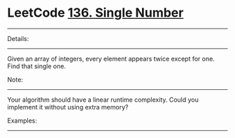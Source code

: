 # LeetCode [136. Single Number](https://leetcode.com/problems/single-number/description/)

------
Details:

------
Given an array of integers, every element appears twice except for one. Find that single one.  

Note:

------
Your algorithm should have a linear runtime complexity. Could you implement it   without using extra memory?  

Examples:

------
